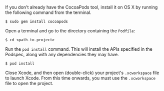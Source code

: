 If you don't already have the CocoaPods tool, install it on OS X by running the following command from the terminal.

```
$ sudo gem install cocoapods
```

Open a terminal and go to the directory containing the `Podfile`:

```
$ cd <path-to-project>
```

Run the `pod install` command. This will install the APIs specified in the Podspec, along with any dependencies they may have.

```
$ pod install
```

Close Xcode, and then open (double-click) your project's `.xcworkspace` file to launch Xcode. From this time onwards, you must 
use the `.xcworkspace` file to open the project.

